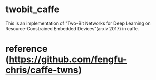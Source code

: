 # twobit_caffe
This is an implementation of "Two-Bit Networks for Deep Learning on Resource-Constrained Embedded Devices"(arxiv 2017) in caffe.
# reference (https://github.com/fengfu-chris/caffe-twns)
